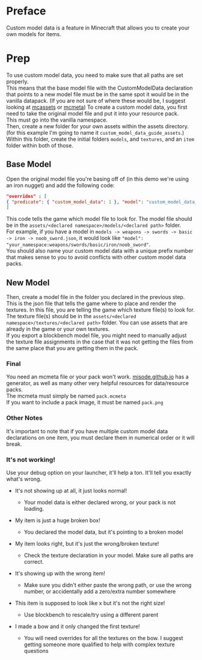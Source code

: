 # Preface
Custom model data is a feature in Minecraft that allows you to create your own models for items. 
# Prep
To use custom model data, you need to make sure that all paths are set properly.
<br>This means that the base model file with the CustomModelData declaration that points to a new model file must be in the same spot it would be in the vanilla datapack. (If you are not sure of where these would be, I suggest looking at [mcassets](https://mcasset.cloud) or [mcmeta](https://github.com/misode/mcmeta))
To create a custom model data, you first need to take the original model file and put it into your resource pack. 
<br>This must go into the vanilla namespace. 
<br>Then, create a new folder for your own assets within the assets directory. (for this example I'm going to name it `custom_model_data_guide_assets`.) 
<br>Within this folder, create the initial folders `models`, and `textures`, and an `item` folder within both of those.

## Base Model
Open the original model file you're basing off of (in this demo we're using an iron nugget) and add the following code:

```json
"overrides" : [
{ "predicate": { "custom_model_data": 1 }, "model": "custom_model_data_guide_assets:item/purpur_item" }
]
```
This code tells the game which model file to look for. The model file should be in the `assets/<declared namespace>/models/<declared path>` folder. 
<br>For example, if you have a model in `models -> weapons -> swords -> basic -> iron -> noob_sword.json`, it would look like `"model": "your_namespace:weapons/swords/basic/iron/noob_sword"`. 
<br>You should also name your custom model data with a unique prefix number that makes sense to you to avoid conflicts with other custom model data packs.

## New Model
Then, create a model file in the folder you declared in the previous step. 
<br>This is the json file that tells the game where to place and render the textures. In this file, you are telling the game which texture file(s) to look for. 
<br>The texture file(s) should be in the `assets/<declared namespace>/textures/<declared path>` folder. You can use assets that are already in the game or your own textures.
<br>If you export a blockbench model file, you might need to manually adjust the texture file assignments in the case that it was not getting the files from the same place that you are getting them in the pack.

### Final
You need an mcmeta file or your pack won't work. [misode.github.io](https://misode.github.io/pack-mcmeta/) has a generator, as well as many other very helpful resources for data/resource packs. 
<br>The mcmeta must simply be named `pack.mcmeta`
<br>If you want to include a pack image, it must be named `pack.png`
### Other Notes
It's important to note that if you have multiple custom model data declarations on one item, you must declare them in numerical order or it will break.

### It's not working!
Use your debug option on your launcher, it'll help a ton. It'll tell you exactly what's wrong.

* It's not showing up at all, it just looks normal!
  * Your model data is either declared wrong, or your pack is not loading. 

* My item is just a huge broken box!
  * You declared the model data, but it's pointing to a broken model

* My item looks right, but it's just the wrong/broken texture!
  * Check the texture declaration in your model. Make sure all paths are correct.

* It's showing up with the wrong item!
  * Make sure you didn't either paste the wrong path, or use the wrong number, or accidentally add a zero/extra number somewhere

* This item is supposed to look like x but it's not the right size!
  * Use blockbench to rescale/try using a different parent 

* I made a bow and it only changed the first texture!
  * You will need overrides for all the textures on the bow. I suggest getting someone more qualified to help with complex texture questions



